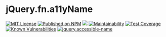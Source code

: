 # jQuery.fn.a11yName

[![MIT License](http://img.shields.io/badge/license-MIT-blue.svg?style=flat)](LICENSE) [![Published on NPM](https://img.shields.io/npm/v/jquery.accessible-name.svg)](https://www.npmjs.com/package/jquery.accessible-name) [![](https://data.jsdelivr.com/v1/package/npm/jquery.accessible-name/badge)](https://www.jsdelivr.com/package/npm/jquery.accessible-name) [![Maintainability](https://api.codeclimate.com/v1/badges/c15881700bd0811691d7/maintainability)](https://codeclimate.com/github/heppokofrontend/jquery.accessible-name/maintainability) [![Test Coverage](https://api.codeclimate.com/v1/badges/c15881700bd0811691d7/test_coverage)](https://codeclimate.com/github/heppokofrontend/jquery.accessible-name/test_coverage) [![Known Vulnerabilities](https://snyk.io/package/npm/jquery.accessible-name/badge.svg)](https://snyk.io/package/npm/jquery.accessible-name)
 [![jquery.accessible-name](https://snyk.io/advisor/npm-package/jquery.accessible-name/badge.svg)](https://snyk.io/advisor/npm-package/jquery.accessible-name)
